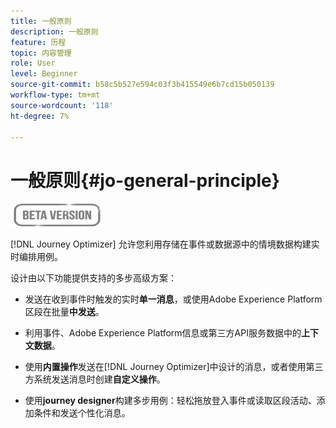```yaml
---
title: 一般原则
description: 一般原则
feature: 历程
topic: 内容管理
role: User
level: Beginner
source-git-commit: b58c5b527e594c03f3b415549e6b7cd15b050139
workflow-type: tm+mt
source-wordcount: '118'
ht-degree: 7%

---
```


# 一般原则{#jo-general-principle}

![](../assets/do-not-localize/badge.png)

[!DNL Journey Optimizer] 允许您利用存储在事件或数据源中的情境数据构建实时编排用例。

设计由以下功能提供支持的多步高级方案：

* 发送在收到事件时触发的实时&#x200B;**单一消息**，或使用Adobe Experience Platform区段在批量&#x200B;**中发送**。

* 利用事件、Adobe Experience Platform信息或第三方API服务数据中的&#x200B;**上下文数据**。

* 使用&#x200B;**内置操作**&#x200B;发送在[!DNL Journey Optimizer]中设计的消息，或者使用第三方系统发送消息时创建&#x200B;**自定义操作**。

* 使用&#x200B;**journey designer**&#x200B;构建多步用例：轻松拖放登入事件或读取区段活动、添加条件和发送个性化消息。
